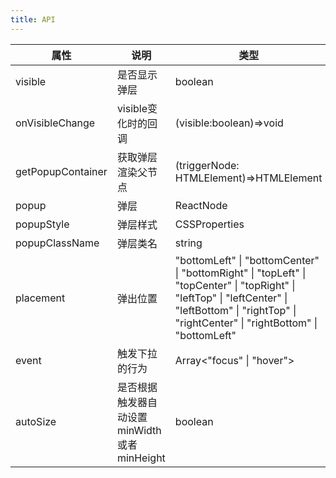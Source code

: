 ```yaml
---    
title: API
---
```


| 属性 | 说明 | 类型 | 默认值 | 
| --- | --- | --- | --- | 
| visible | 是否显示弹层 | boolean | _ |
| onVisibleChange | visible变化时的回调 | (visible:boolean)=>void | _ |
| getPopupContainer | 获取弹层渲染父节点 | (triggerNode: HTMLElement)=>HTMLElement | ()=>document.body |
| popup | 弹层 | ReactNode | _ |
| popupStyle | 弹层样式 | CSSProperties | _ |
| popupClassName | 弹层类名 | string | _ |
| placement | 弹出位置 | "bottomLeft" \| "bottomCenter" \| "bottomRight" \| "topLeft" \| "topCenter" \| "topRight" \| "leftTop" \| "leftCenter" \| "leftBottom" \| "rightTop" \| "rightCenter" \| "rightBottom" \| "bottomLeft" |
| event | 触发下拉的行为 | Array<"focus" \| "hover"> | \["hover"\] |
| autoSize | 是否根据触发器自动设置minWidth或者minHeight | boolean | _ |
